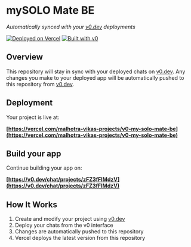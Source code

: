 # mySOLO Mate BE

*Automatically synced with your [v0.dev](https://v0.dev) deployments*

[![Deployed on Vercel](https://img.shields.io/badge/Deployed%20on-Vercel-black?style=for-the-badge&logo=vercel)](https://vercel.com/malhotra-vikas-projects/v0-my-solo-mate-be)
[![Built with v0](https://img.shields.io/badge/Built%20with-v0.dev-black?style=for-the-badge)](https://v0.dev/chat/projects/zFZ3fFIMdzV)

## Overview

This repository will stay in sync with your deployed chats on [v0.dev](https://v0.dev).
Any changes you make to your deployed app will be automatically pushed to this repository from [v0.dev](https://v0.dev).

## Deployment

Your project is live at:

**[https://vercel.com/malhotra-vikas-projects/v0-my-solo-mate-be](https://vercel.com/malhotra-vikas-projects/v0-my-solo-mate-be)**

## Build your app

Continue building your app on:

**[https://v0.dev/chat/projects/zFZ3fFIMdzV](https://v0.dev/chat/projects/zFZ3fFIMdzV)**

## How It Works

1. Create and modify your project using [v0.dev](https://v0.dev)
2. Deploy your chats from the v0 interface
3. Changes are automatically pushed to this repository
4. Vercel deploys the latest version from this repository
